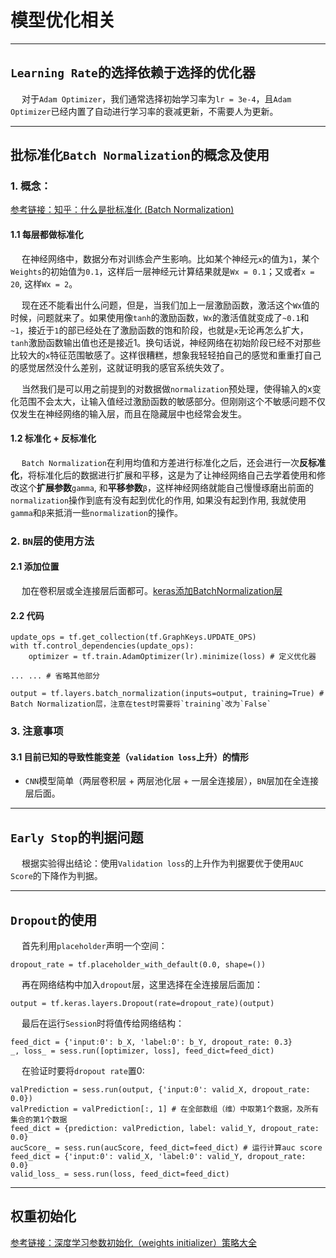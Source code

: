 # 模型优化相关

------------------

## `Learning Rate`的选择依赖于选择的优化器

&emsp; 对于`Adam Optimizer`，我们通常选择初始学习率为`lr = 3e-4`，且`Adam Optimizer`已经内置了自动进行学习率的衰减更新，不需要人为更新。

-----------------

## **批标准化**`Batch Normalization`的概念及使用

### 1. 概念：

[参考链接：知乎：什么是批标准化 (Batch Normalization)](https://zhuanlan.zhihu.com/p/24810318)

#### 1.1 每层都做标准化

&emsp; 在神经网络中，数据分布对训练会产生影响。比如某个神经元`x`的值为`1`，某个`Weights`的初始值为`0.1`，这样后一层神经元计算结果就是`Wx = 0.1`；又或者`x = 20`, 这样`Wx = 2`。

&emsp; 现在还不能看出什么问题，但是，当我们加上一层激励函数，激活这个`Wx`值的时候，问题就来了。如果使用像`tanh`的激励函数，`Wx`的激活值就变成了`~0.1`和`~1`，接近于`1`的部已经处在了激励函数的饱和阶段，也就是`x`无论再怎么扩大，`tanh`激励函数输出值也还是接近1。换句话说，神经网络在初始阶段已经不对那些比较大的`x`特征范围敏感了。这样很糟糕，想象我轻轻拍自己的感觉和重重打自己的感觉居然没什么差别，这就证明我的感官系统失效了。

&emsp; 当然我们是可以用之前提到的对数据做`normalization`预处理，使得输入的x变化范围不会太大，让输入值经过激励函数的敏感部分。但刚刚这个不敏感问题不仅仅发生在神经网络的输入层，而且在隐藏层中也经常会发生。

#### 1.2 标准化 + 反标准化

&emsp; `Batch Normalization`在利用均值和方差进行标准化之后，还会进行一次**反标准化**，将标准化后的数据进行扩展和平移，这是为了让神经网络自己去学着使用和修改这个**扩展参数**`gamma`, 和**平移参数**`β`，这样神经网络就能自己慢慢琢磨出前面的`normalization`操作到底有没有起到优化的作用, 如果没有起到作用, 我就使用`gamma`和`β`来抵消一些`normalization`的操作。


### 2. `BN`层的使用方法

#### 2.1 添加位置

&emsp; 加在卷积层或全连接层后面都可。[keras添加BatchNormalization层](https://blog.csdn.net/coffrelv/article/details/102657861)

#### 2.2 代码

```
update_ops = tf.get_collection(tf.GraphKeys.UPDATE_OPS)
with tf.control_dependencies(update_ops):
    optimizer = tf.train.AdamOptimizer(lr).minimize(loss) # 定义优化器
    
... ... # 省略其他部分

output = tf.layers.batch_normalization(inputs=output, training=True) # Batch Normalization层，注意在test时需要将`training`改为`False`

```

### 3. 注意事项

#### 3.1 目前已知的导致性能变差（`validation loss`上升）的情形

 - `CNN`模型简单（两层卷积层 + 两层池化层 + 一层全连接层），`BN`层加在全连接层后面。


-------------------

## `Early Stop`的判据问题

&emsp; 根据实验得出结论：使用`Validation loss`的上升作为判据要优于使用`AUC Score`的下降作为判据。


-------------------

## `Dropout`的使用

&emsp; 首先利用`placeholder`声明一个空间：
```
dropout_rate = tf.placeholder_with_default(0.0, shape=())
```

&emsp; 再在网络结构中加入`dropout`层，这里选择在全连接层后面加：
```
output = tf.keras.layers.Dropout(rate=dropout_rate)(output)
```

&emsp; 最后在运行`Session`时将值传给网络结构：
```
feed_dict = {'input:0': b_X, 'label:0': b_Y, dropout_rate: 0.3}
_, loss_ = sess.run([optimizer, loss], feed_dict=feed_dict)
```

&emsp; 在验证时要将`dropout rate`置0:
```
valPrediction = sess.run(output, {'input:0': valid_X, dropout_rate: 0.0})
valPrediction = valPrediction[:, 1] # 在全部数组（维）中取第1个数据，及所有集合的第1个数据
feed_dict = {prediction: valPrediction, label: valid_Y, dropout_rate: 0.0}
aucScore_ = sess.run(aucScore, feed_dict=feed_dict) # 运行计算auc score
feed_dict = {'input:0': valid_X, 'label:0': valid_Y, dropout_rate: 0.0}
valid_loss_ = sess.run(loss, feed_dict=feed_dict)
```

----------------

## 权重初始化

[参考链接：深度学习参数初始化（weights initializer）策略大全](https://blog.csdn.net/qq_27825451/article/details/88707423)








